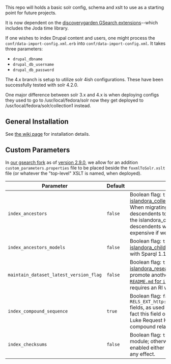 This repo will holds a basic solr config, schema and xslt to use as a starting point for future projects.

It is now dependent on the [discoverygarden GSearch extensions](https://github.com/discoverygarden/dgi_gsearch_extensions)--which includes the Joda time library.

If one wishes to index Drupal content and users, one might process the `conf/data-import-config.xml.erb` into `conf/data-import-config.xml`. It takes three parameters:
* `drupal_dbname`
* `drupal_db_username`
* `drupal_db_password`

The 4.x branch is setup to utilize solr 4ish configurations. These have been successfully tested with solr 4.2.0.

One major difference between solr 3.x and 4.x is when deploying configs they used to go to /usr/local/fedora/solr now they get deployed to /usr/local/fedora/solr/collection1 instead.

## General Installation

See [the wiki page](https://github.com/discoverygarden/basic-solr-config/wiki/Install-Solr-and-GSearch) for installation details.

## Custom Parameters

In [our gsearch fork](https://github.com/discoverygarden/gsearch) as of [version 2.9.0](https://github.com/discoverygarden/gsearch/releases/tag/v2.9.0), we allow for an addition `custom_parameters.properties` file to be placed beside the `foxmlToSolr.xslt` file (or whatever the "top-level" XSLT is named, when deployed).

|Parameter|Default|Description|
|---|---|---|
|`index_ancestors`|`false`|Boolean flag: `true` to produce an `ancestors_ms` field (as used by the [islandora_collection_search](https://github.com/discoverygarden/islandora_collection_search) module); otherwise, `false` avoid generating. Also, note: When migrating objects between collections, it would be necessary to update all descendents to ensure their list of ancestors reflect the current state... We do this in the islandora_collection_search module when migrating, instead of reindexing all the descendents whenever indexing an object (updating a collection label would be fairly expensive if we blindly reindexed).|
|`index_ancestors_models`|`false`|Boolean flag: `true` to produce an `ancestors_models_ms` field (as used by the [islandora_child_filter](https://github.com/discoverygarden/islandora_child_filter) module; otherwise, `false` avoid generating. NOTE: A triplestore with Sparql 1.1 is required for the query to work.|
|`maintain_dataset_latest_version_flag`|`false`|Boolean flag: `true` to produce a `mmv_is_latest_b` field, as used by the [islandora_research_data module](https://github.com/discoverygarden/islandora_research_data); however, we are not given the opportunity to promote another version should the latest be purged (similarly described in [the `README.md` for `islandora_research_data`](https://github.com/discoverygarden/islandora_research_data#only-show-most-recent-version-objects-in-solr-vs-purging-the-latest-version)). NOTE: Due to how this is calculated, it requires an RI which supports Sparql 1.1 (such as Blazegraph).|
|`index_compound_sequence`|`true`|Boolean flag: `false` to remove `RELS_EXT_isSequenceNumberOf<pid>_literal*` and `RELS_EXT_http://islandora.ca/ontology/relsext#isSequenceNumberOf<pid>_literal_*` fields, as used by the [islandora_solr_table_of_contents module](https://github.com/discoverygarden/islandora_solr_table_of_contents). NOTE: It is a known fact this field on large repositories will cause significant performance issues with he Luke Request Handler due to the fact it creates multiple Solr fields for each compound relationship.|
|`index_checksums`|`false`|Boolean flag: `true` to produce fields used by the [islandora_checksum_duplicate_files](https://github.com/discoverygarden/islandora_checksum_duplicate_files) module; otherwise `false` to avoid generating. NOTE: Checksums will need to be enabled either on a repository level or via the [islandora_checksum](https://github.com/discoverygarden/islandora_checksum) module to have any effect.|

